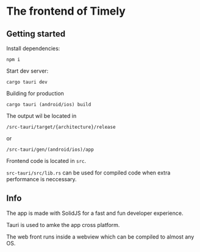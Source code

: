 # The frontend of Timely

## Getting started

Install dependencies:

```
npm i
```

Start dev server:

```
cargo tauri dev
```

Building for production

```
cargo tauri (android/ios) build
```

The output wil be located in

`/src-tauri/target/{architecture}/release`

or

`/src-tauri/gen/(android/ios)/app`

Frontend code is located in `src`.

`src-tauri/src/lib.rs` can be used for compiled code when extra performance is neccessary.

## Info

The app is made with SolidJS for a fast and fun developer experience.

Tauri is used to amke the app cross platform.

The web front runs inside a webview which can be compiled to almost any OS.
